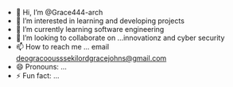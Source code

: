 - 👋 Hi, I’m @Grace444-arch
- 👀 I’m interested in learning and developing projects 
- 🌱 I’m currently learning software engineering 
- 💞️ I’m looking to collaborate on ...innovationz and cyber security 
- 📫 How to reach me ... email deogracoousssekilordgracejohns@gmail.com
- 😄 Pronouns: ...
- ⚡ Fun fact: ...

<!---
Grace444-arch/Grace444-arch is a ✨ special ✨ repository because its `README.md` (this file) appears on your GitHub profile.
You can click the Preview link to take a look at your changes.
--->
